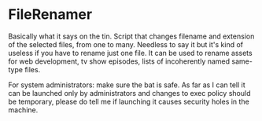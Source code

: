 # FileRenamer
Basically what it says on the tin. Script that changes filename and extension of the selected files, from one to many.
Needless to say it but it's kind of useless if you have to rename just one file.
It can be used to rename assets for web development, tv show episodes, lists of incoherently named same-type files.

For system administrators: make sure the bat is safe. As far as I can tell it can be launched only by administrators and changes to exec policy should be temporary, please do tell me if launching it causes security holes in the machine.



